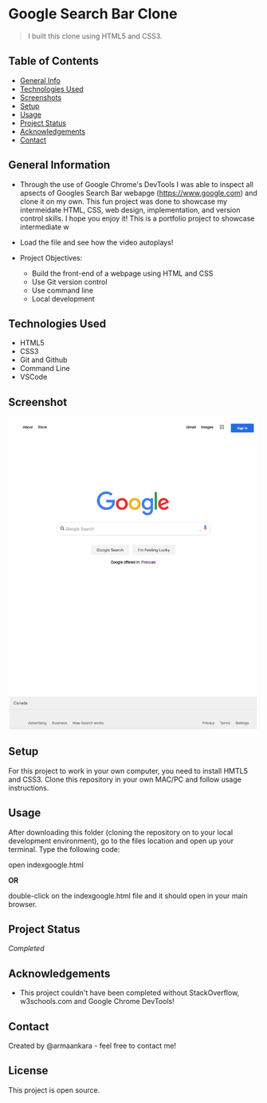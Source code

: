 # Google Search Bar Clone

> I built this clone using HTML5 and CSS3.
## Table of Contents
* [General Info](#general-information)
* [Technologies Used](#technologies-used)
* [Screenshots](#screenshots)
* [Setup](#setup)
* [Usage](#usage)
* [Project Status](#project-status)
* [Acknowledgements](#acknowledgements)
* [Contact](#contact)
<!-- * [License](#license) -->
## General Information
- Through the use of Google Chrome's DevTools I was able to inspect all apsects of Googles Search Bar webapge (https://www.google.com) and clone it on my own. This fun project was done to showcase my intermeidate HTML, CSS, web design, implementation, and version control skills. I hope you enjoy it! This is a portfolio project to showcase intermediate w

- Load the file and see how the video autoplays!
- Project Objectives:
  - Build the front-end of a webpage using HTML and CSS
  - Use Git version control
  - Use command line
  - Local development


## Technologies Used
- HTML5
- CSS3
- Git and Github
- Command Line
- VSCode

## Screenshot
![Excursion webpage finished product](./Images/googleclonescreenshot.png)


## Setup

For this project to work in your own computer, you need to install HMTL5 and CSS3. Clone this repository in your own MAC/PC and follow usage instructions.
## Usage

After downloading this folder (cloning the repository on to your local development environment), go to the files location and open up your terminal. Type the following code:

open indexgoogle.html

 **OR**

double-click on the indexgoogle.html file and it should open in your main browser.

## Project Status
_Completed_

## Acknowledgements
- This project couldn't have been completed without StackOverflow, w3schools.com and Google Chrome DevTools!

## Contact
Created by @armaankara - feel free to contact me!

## License
This project is open source.
